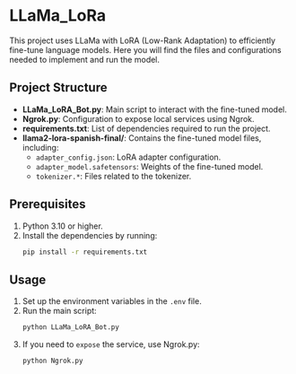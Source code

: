 # LLaMa_LoRa

This project uses LLaMa with LoRA (Low-Rank Adaptation) to efficiently fine-tune language models. Here you will find the files and configurations needed to implement and run the model.

## Project Structure

- **LLaMa_LoRA_Bot.py**: Main script to interact with the fine-tuned model.
- **Ngrok.py**: Configuration to expose local services using Ngrok.
- **requirements.txt**: List of dependencies required to run the project.
- **llama2-lora-spanish-final/**: Contains the fine-tuned model files, including:
  - `adapter_config.json`: LoRA adapter configuration.
  - `adapter_model.safetensors`: Weights of the fine-tuned model.
  - `tokenizer.*`: Files related to the tokenizer.

## Prerequisites

1. Python 3.10 or higher.
2. Install the dependencies by running:
   ```bash
   pip install -r requirements.txt 
   ```

## Usage

1. Set up the environment variables in the `.env` file.
2. Run the main script:
    ```bash
    python LLaMa_LoRA_Bot.py
    ```
3. If you need to `expose` the service, use Ngrok.py:
    ```bash
    python Ngrok.py
    ```